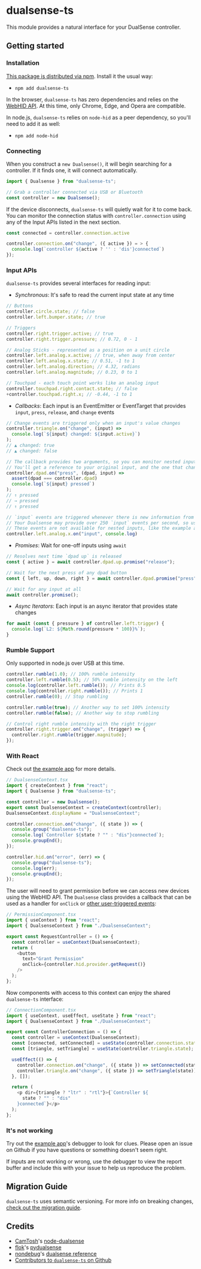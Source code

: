 # dualsense-ts

This module provides a natural interface for your DualSense controller.

## Getting started

### Installation

[This package is distributed via npm](https://npmjs.org/package.dualsense-ts). Install it the usual way:

- `npm add dualsense-ts`

In the browser, `dualsense-ts` has zero dependencies and relies on the [WebHID API](https://developer.mozilla.org/en-US/docs/Web/API/WebHID_API). At this time, only Chrome, Edge, and Opera are compatible.

In node.js, `dualsense-ts` relies on `node-hid` as a peer dependency, so you'll need to add it as well:

- `npm add node-hid`

### Connecting

When you construct a `new Dualsense()`, it will begin searching for a controller. If it finds one, it will connect automatically.

```typescript
import { Dualsense } from "dualsense-ts";

// Grab a controller connected via USB or Bluetooth
const controller = new Dualsense();
```

If the device disconnects, `dualsense-ts` will quietly wait for it to come back. You can monitor the connection status with `controller.connection` using any of the Input APIs listed in the next section.

```typescript
const connected = controller.connection.active

controller.connection.on("change", ({ active }) = > {
  console.log(`controller ${active ? '' : 'dis'}connected`)
});
```

### Input APIs

`dualsense-ts` provides several interfaces for reading input:

- _Synchronous_: It's safe to read the current input state at any time

```typescript
// Buttons
controller.circle.state; // false
controller.left.bumper.state; // true

// Triggers
controller.right.trigger.active; // true
controller.right.trigger.pressure; // 0.72, 0 - 1

// Analog Sticks - represented as a position on a unit circle
controller.left.analog.x.active; // true, when away from center
controller.left.analog.x.state; // 0.51, -1 to 1
controller.left.analog.direction; // 4.32, radians
controller.left.analog.magnitude; // 0.23, 0 to 1

// Touchpad - each touch point works like an analog input
controller.touchpad.right.contact.state; // false
+controller.touchpad.right.x; // -0.44, -1 to 1
```

- _Callbacks_: Each input is an EventEmitter or EventTarget that provides `input`, `press`, `release`, and `change` events

```typescript
// Change events are triggered only when an input's value changes
controller.triangle.on("change", (input) =>
  console.log(`${input} changed: ${input.active}`)
);
// ▲ changed: true
// ▲ changed: false

// The callback provides two arguments, so you can monitor nested inputs
// You'll get a reference to your original input, and the one that changed
controller.dpad.on("press", (dpad, input) =>
  assert(dpad === controller.dpad)
  console.log(`${input} pressed`)
);
// ↑ pressed
// → pressed
// ↑ pressed

// `input` events are triggered whenever there is new information from the controller
// Your Dualsense may provide over 250 `input` events per second, so use this sparingly
// These events are not available for nested inputs, like the example above
controller.left.analog.x.on("input", console.log)
```

- _Promises_: Wait for one-off inputs using `await`

```typescript
// Resolves next time `dpad up` is released
const { active } = await controller.dpad.up.promise("release");

// Wait for the next press of any dpad button
const { left, up, down, right } = await controller.dpad.promise("press");

// Wait for any input at all
await controller.promise();
```

- _Async Iterators_: Each input is an async iterator that provides state changes

```typescript
for await (const { pressure } of controller.left.trigger) {
  console.log(`L2: ${Math.round(pressure * 100)}%`);
}
```

### Rumble Support

Only supported in node.js over USB at this time.

```typescript
controller.rumble(1.0); // 100% rumble intensity
controller.left.rumble(0.5); // 50% rumble intensity on the left
console.log(controller.left.rumble()); // Prints 0.5
console.log(controller.right.rumble()); // Prints 1
controller.rumble(0); // Stop rumbling

controller.rumble(true); // Another way to set 100% intensity
controller.rumble(false); // Another way to stop rumbling

// Control right rumble intensity with the right trigger
controller.right.trigger.on("change", (trigger) => {
  controller.right.rumble(trigger.magnitude);
});
```

### With React

Check out [the example app](./webhid_example/) for more details.

```typescript
// DualsenseContext.tsx
import { createContext } from "react";
import { Dualsense } from "dualsense-ts";

const controller = new Dualsense();
export const DualsenseContext = createContext(controller);
DualsenseContext.displayName = "DualsenseContext";

controller.connection.on("change", ({ state }) => {
  console.group("dualsense-ts");
  console.log(`Controller ${state ? "" : "dis"}connected`);
  console.groupEnd();
});

controller.hid.on("error", (err) => {
  console.group("dualsense-ts");
  console.log(err);
  console.groupEnd();
});
```

The user will need to grant permission before we can access new devices using the WebHID API. The `Dualsense` class provides a callback that can be used as a handler for `onClick` or [other user-triggered events](https://developer.mozilla.org/en-US/docs/Web/Security/User_activation):

```typescript
// PermissionComponent.tsx
import { useContext } from "react";
import { DualsenseContext } from "./DualsenseContext";

export const RequestController = () => {
  const controller = useContext(DualsenseContext);
  return (
    <button
      text="Grant Permission"
      onClick={controller.hid.provider.getRequest()}
    />
  );
};
```

Now components with access to this context can enjoy the shared `dualsense-ts` interface:

```typescript
// ConnectionComponent.tsx
import { useContext, useEffect, useState } from "react";
import { DualsenseContext } from "./DualsenseContext";

export const ControllerConnection = () => {
  const controller = useContext(DualsenseContext);
  const [connected, setConnected] = useState(controller.connection.state);
  const [triangle, setTriangle] = useState(controller.triangle.state);

  useEffect(() => {
    controller.connection.on("change", ({ state }) => setConnected(state));
    controller.triangle.on("change", ({ state }) => setTriangle(state));
  }, []);

  return (
    <p dir={triangle ? "ltr" : "rtl"}>{`Controller ${
      state ? "" : "dis"
    }connected`}</p>
  );
};
```

### It's not working

Try out the [example app](https://nsfm.github.io/dualsense-ts/)'s debugger to look for clues. Please open an issue on Github if you have questions or something doesn't seem right.

If inputs are not working or wrong, use the debugger to view the report buffer and include this with your issue to help us reproduce the problem.

## Migration Guide

`dualsense-ts` uses semantic versioning. For more info on breaking changes, [check out the migration guide](MIGRATION_GUIDE.md).

## Credits

- [CamTosh](https://github.com/CamTosh)'s [node-dualsense](https://github.com/CamTosh/node-dualsense)
- [flok](https://github.com/flok)'s [pydualsense](https://github.com/flok/pydualsense)
- [nondebug](https://github.com/nondebug)'s [dualsense reference](https://github.com/nondebug/dualsense)
- [Contributors to `dualsense-ts` on Github](https://github.com/nsfm/dualsense-ts/graphs/contributors)
